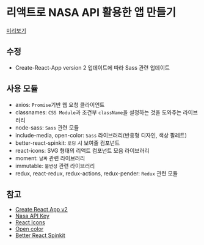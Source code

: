# 리액트로 NASA API 활용한 앱 만들기

[미리보기](http://min33sky.github.io/nasa_app/)

## 수정

- Create-React-App version 2 업데이트에 따라 Sass 관련 업데이트

## 사용 모듈

- axios: `Promise`기반 웹 요청 클라이언트
- classnames: `CSS Module`과 조건부 `className`을 설정하는 것을 도와주는 라이브러리
- node-sass: `Sass` 관련 모듈
- include-media, open-color: `Sass` 라이브러리(반응형 디자인, 색상 팔레트)
- better-react-spinkit: `로딩` 시 보여줄 컴포넌트
- react-icons: SVG 형태의 리액트 컴포넌트 모음 라이브러리
- moment: `날짜` 관련 라이브러리
- immutable: `불변성` 관련 라이브러리
- redux, react-redux, redux-actions, redux-pender: `Redux` 관련 모듈

## 참고

- [Create React App v2](https://github.com/facebook/create-react-app)
- [Nasa API Key](https://api.nasa.gov/#live_example)
- [React Icons](http://gorangajic.github.io/react-icons/index.html)
- [Open color](https://yeun.github.io/open-color/)
- [Better React Spinkit](http://better-react-spinkit.benjamintatum.com/)
